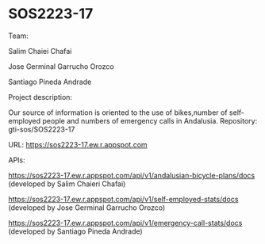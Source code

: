 # SOS2223-17



Team:

Salim Chaiei Chafai

Jose Germinal Garrucho Orozco

Santiago Pineda Andrade

Project description:

Our source of information is oriented to the use of bikes,number of self-employed people and numbers of emergency calls in Andalusia.
Repository: gti-sos/SOS2223-17


URL: https://sos2223-17.ew.r.appspot.com


APIs:

https://sos2223-17.ew.r.appspot.com/api/v1/andalusian-bicycle-plans/docs (developed by Salim Chaieri Chafai)

https://sos2223-17.ew.r.appspot.com/api/v1/self-employed-stats/docs (developed by Jose Germinal Garrucho Orozco)

https://sos2223-17.ew.r.appspot.com/api/v1/emergency-call-stats/docs (developed by Santiago Pineda Andrade)
